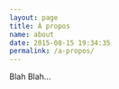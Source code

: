 ```yaml
---
layout: page
title: À propos
name: about
date: 2015-08-15 19:34:35
permalink: /a-propos/
---
```


Blah Blah...